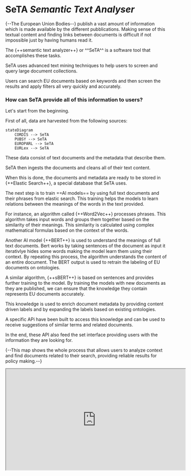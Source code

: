 # SeTA *Semantic Text Analyser*

{--The European Union Bodies--} publish a vast amount of information which is made available by the different pubblications.
Making sense of this textual content and finding links between documents is difficult if not impossible just by having humans read it. 

The {++semantic text analyzer++} or ^^SeTA^^ is a software tool that accomplishes these tasks.

SeTA uses advanced text mining techniques to help users to screen and query large document collections.

Users can search EU documents based on keywords and then screen the results and apply filters all very quickly and accurately.

### How can SeTA provide all of this information to users?

Let's start from the beginning.

First of all, data are harvested from the following sources:

``` mermaid
stateDiagram
    CORDIS --> SeTA
    PUBSY --> SeTA
    EUROPARL --> SeTA
    EURLex --> SeTA
```


These data consist of text documents and the metadata that describe them. 

SeTA then ingests the documents and cleans all of their text content.

When this is done, the documents and metadata are ready to be stored in {++Elastic Search++}, a special database that SeTA uses. 

The next step is to train ==AI models== by using full text documents and their phrases from elastic search. This training helps the models to learn relations between the meanings of the words in the text provided. 

For instance, an algorithm called {++Word2Vec++} processes phrases. This algorithm takes input words and groups them together based on the similarity of their meanings. This similarity is calculated using complex mathematical formulas based on the context of the words. 

Another AI model {++BERT++} is used to understand the meanings of full text documents. Bert works by taking sentences of the document as input it iterativlye hides some words making the model learn them using their context. By repeating this process, the algorithm understands the content of an entire document. The BERT output is used to retrain the labeling of EU documents on ontologies. 

A similar algorithm, {++sBERT++} is based on sentences and provides further training to the model. By training the models with new documents as they are published, we can ensure that the knowledge they contain represents EU documents accurately. 

This knowledge is used to enrich document metadata by providing content driven labels and by expanding the labels based on existing ontologies.

A specific APi have been built to access this knowledge and can be used to receive suggestions of similar terms and related documents.


In the end, these API also feed the set interface providing users with the information they are looking for. 

{--This map shows the whole process that allows users to analyze context and find documents related to their search, providing reliable results for policy making.--}




<iframe width='560' height='315' src='https://www.youtube.com/embed/jd6iXKr2UZg' title='YouTube video player' allow='accelerometer; autoplay; clipboard-write; encrypted-media; gyroscope; picture-in-picture; web-share' allowFullScreen> </iframe>

   